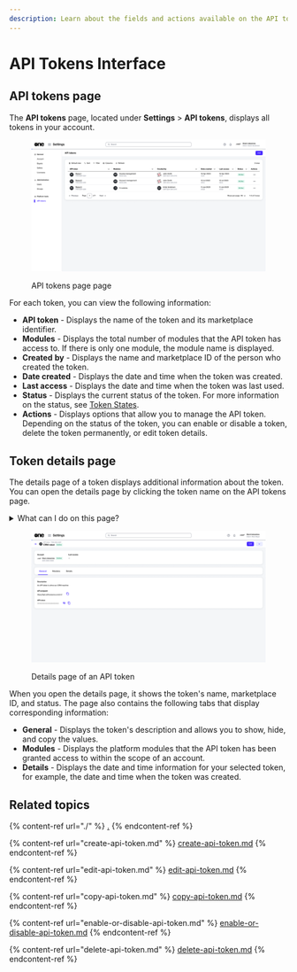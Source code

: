 ```yaml
---
description: Learn about the fields and actions available on the API tokens page.
---
```


# API Tokens Interface

## API tokens page <a href="#agreements-interface" id="agreements-interface"></a>

The **API tokens** page, located under **Settings** > **API tokens**, displays all tokens in your account.

<figure><img src="../../../.gitbook/assets/image (330).png" alt=""><figcaption><p>API tokens page page</p></figcaption></figure>

For each token, you can view the following information:

* **API token** - Displays the name of the token and its marketplace identifier.
* **Modules** - Displays the total number of modules that the API token has access to. If there is only one module, the module name is displayed.
* **Created** **by** - Displays the name and marketplace ID of the person who created the token.&#x20;
* **Date created** - Displays the date and time when the token was created.
* **Last access** - Displays the date and time when the token was last used.
* **Status** - Displays the current status of the token. For more information on the status, see [Token States](token-states.md).
* **Actions** - Displays options that allow you to manage the API token. Depending on the status of the token, you can enable or disable a token, delete the token permanently, or edit token details.

## Token details page

The details page of a token displays additional information about the token. You can open the details page by clicking the token name on the API tokens page.

<details>

<summary>What can I do on this page?</summary>

From the details page, you can complete the following tasks:&#x20;

* [Edit an API token](edit-api-token.md)
* [Delete an API token](delete-api-token.md)
* [Enable or disable a token](enable-or-disable-api-token.md)

</details>

<figure><img src="../../../.gitbook/assets/image (331).png" alt=""><figcaption><p>Details page of an API token</p></figcaption></figure>

When you open the details page, it shows the token's name, marketplace ID, and status. The page also contains the following tabs that display corresponding information:

* **General** - Displays the token's description and allows you to show, hide, and copy the values.&#x20;
* **Modules** - Displays the platform modules that the API token has been granted access to within the scope of an account.
* **Details** - Displays the date and time information for your selected token, for example, the date and time when the token was created.

## Related topics

{% content-ref url="./" %}
[.](./)
{% endcontent-ref %}

{% content-ref url="create-api-token.md" %}
[create-api-token.md](create-api-token.md)
{% endcontent-ref %}

{% content-ref url="edit-api-token.md" %}
[edit-api-token.md](edit-api-token.md)
{% endcontent-ref %}

{% content-ref url="copy-api-token.md" %}
[copy-api-token.md](copy-api-token.md)
{% endcontent-ref %}

{% content-ref url="enable-or-disable-api-token.md" %}
[enable-or-disable-api-token.md](enable-or-disable-api-token.md)
{% endcontent-ref %}

{% content-ref url="delete-api-token.md" %}
[delete-api-token.md](delete-api-token.md)
{% endcontent-ref %}
